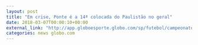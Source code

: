 ```yaml
---
layout: post
title: "Em crise, Ponte é a 14ª colocada do Paulistão no geral"
date: 2018-03-07T00:00:10+00:00
external_link: "http://app.globoesporte.globo.com/sp/futebol/campeonato-paulista/tabela-unificada/"
categories: news globo.com
---
```

